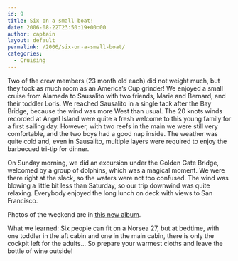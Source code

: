 ```yaml
---
id: 9
title: Six on a small boat!
date: 2006-08-22T23:50:19+00:00
author: captain
layout: default
permalink: /2006/six-on-a-small-boat/
categories:
  - Cruising
---
```

Two of the crew members (23 month old each) did not weight much, but they took
as much room as an America’s Cup grinder! We enjoyed a small cruise from Alameda
to Sausalito with two friends, Marie and Bernard, and their toddler Loris. We
reached Sausalito in a single tack after the Bay Bridge, because the wind was
more West than usual. The 20 knots winds recorded at Angel Island were quite a
fresh welcome to this young family for a first sailing day. However, with two
reefs in the main we were still very comfortable, and the two boys had a good
nap inside. The weather was quite cold and, even in Sausalito, multiple layers
were required to enjoy the barbecued tri-tip for dinner.

On Sunday morning, we did an excursion under the Golden Gate Bridge, welcomed by
a group of dolphins, which was a magical moment. We were there right at the
slack, so the waters were not too confused. The wind was blowing a little bit
less than Saturday, so our trip downwind was quite relaxing. Everybody enjoyed
the long lunch on deck with views to San Francisco.

Photos of the weekend are in
[this new album](http://plume.flupes.org/gallery/sailing/2006-08_sausalito).

What we learned: Six people can fit on a Norsea 27, but at bedtime, with one
toddler in the aft cabin and one in the main cabin, there is only the cockpit
left for the adults… So prepare your warmest cloths and leave the bottle of wine
outside!